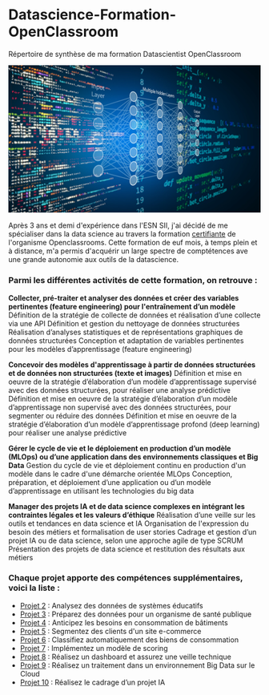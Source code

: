 # Datascience-Formation-OpenClassroom
Répertoire de synthèse de ma formation Datascientist OpenClassroom

![illustration](datascientist_img.jpeg)

Après 3 ans et demi d'expérience dans l'ESN SII, j'ai décidé de me spécialiser dans la data science au travers la formation [certifiante](https://www.francecompetences.fr/recherche/rncp/37431/#ancre7) de l'organisme Openclassrooms.
Cette formation de euf mois, à temps plein et à distance, m'a permis d'acquérir un large spectre de comptétences ave une grande autonomie aux outils de la datascience.

### Parmi les différentes activités de cette formation, on retrouve : 

**Collecter, pré-traiter et analyser des données et créer des variables pertinentes (feature engineering) pour l'entraînement d’un modèle**
Définition de la stratégie de collecte de données et réalisation d’une collecte via une API
Définition et gestion du nettoyage de données structurées
Réalisation d’analyses statistiques et de représentations graphiques de données structurées
Conception et adaptation de variables pertinentes pour les modèles d’apprentissage (feature engineering)

**Concevoir des modèles d'apprentissage à partir de données structurées et de données non structurées (texte et images)**
Définition et mise en oeuvre de la stratégie d’élaboration d’un modèle d’apprentissage supervisé avec des données structurées, pour réaliser une analyse prédictive
Définition et mise en oeuvre de la stratégie d’élaboration d’un modèle d’apprentissage non supervisé avec des données structurées, pour segmenter ou réduire des données
Définition et mise en oeuvre de la stratégie d’élaboration d’un modèle d’apprentissage profond (deep learning) pour réaliser une analyse prédictive

**Gérer le cycle de vie et le déploiement en production d’un modèle (MLOps) ou d’une application dans des environnements classiques et Big Data**
Gestion du cycle de vie et déploiement continu en production d'un modèle dans le cadre d'une démarche orientée MLOps
Conception, préparation, et déploiement d’une application ou d’un modèle d’apprentissage en utilisant les technologies du big data

**Manager des projets IA et de data science complexes en intégrant les contraintes légales et les valeurs d’éthique**
Réalisation d’une veille sur les outils et tendances en data science et IA
Organisation de l'expression du besoin des métiers et formalisation de user stories
Cadrage et gestion d’un projet IA ou de data science, selon une approche agile de type SCRUM
Présentation des projets de data science et restitution des résultats aux métiers

### Chaque projet apporte des compétences supplémentaires, voici la liste :
* [Projet 2](https://openclassrooms.com/fr/projects/1499) : Analysez des données de systèmes éducatifs
* [Projet 3](https://openclassrooms.com/fr/projects/1500) : Préparez des données pour un organisme de santé publique
* [Projet 4](https://openclassrooms.com/fr/projects/1501) : Anticipez les besoins en consommation de bâtiments
* [Projet 5](https://openclassrooms.com/fr/projects/1502) : Segmentez des clients d'un site e-commerce
* [Projet 6](https://openclassrooms.com/fr/projects/1503) : Classifiez automatiquement des biens de consommation
* [Projet 7](https://openclassrooms.com/fr/projects/1504) : Implémentez un modèle de scoring
* [Projet 8](https://openclassrooms.com/fr/projects/1505) : Réalisez un dashboard et assurez une veille technique
* [Projet 9](https://openclassrooms.com/fr/projects/1506) : Réalisez un traitement dans un environnement Big Data sur le Cloud
* [Projet 10](https://openclassrooms.com/fr/projects/1507) : Réalisez le cadrage d’un projet IA
